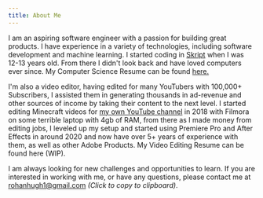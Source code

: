 ```yaml
---
title: About Me
---
```


I am an aspiring software engineer with a passion for building great products. I have experience in a variety of technologies, including software development and machine learning. I started coding in [Skript](https://github.com/SkriptLang/Skript) when I was 12-13 years old. From there I didn't look back and have loved computers ever since. My Computer Science Resume can be found [here.](https://www.rohan.je/rohan-hugh-cs-resume.pdf)

I'm also a video editor, having edited for many YouTubers with 100,000+ Subscribers, I assisted them in generating thousands in ad-revenue and other sources of income by taking their content to the next level. I started editing Minecraft videos for [my own YouTube channel](https://www.youtube.com/@83yWasTooShort/videos) in 2018 with Filmora on some terrible laptop with 4gb of RAM, from there as I made money from editing jobs, I leveled up my setup and started using Premiere Pro and After Effects in around 2020 and now have over 5+ years of experience with them, as well as other Adobe Products. My Video Editing Resume can be found here (WIP).

I am always looking for new challenges and opportunities to learn. If you are interested in working with me, or have any questions, please contact me at <span class="copy-text" data-copy="rohanhugh1@gmail.com">rohanhugh1@gmail.com</span> *(Click to copy to clipboard)*.